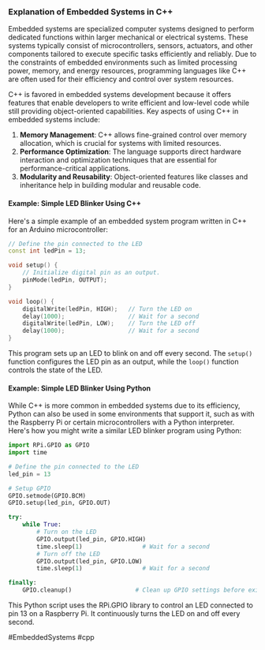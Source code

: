 ### Explanation of Embedded Systems in C++

Embedded systems are specialized computer systems designed to perform dedicated functions within larger mechanical or electrical systems. These systems typically consist of microcontrollers, sensors, actuators, and other components tailored to execute specific tasks efficiently and reliably. Due to the constraints of embedded environments such as limited processing power, memory, and energy resources, programming languages like C++ are often used for their efficiency and control over system resources.

C++ is favored in embedded systems development because it offers features that enable developers to write efficient and low-level code while still providing object-oriented capabilities. Key aspects of using C++ in embedded systems include:

1. **Memory Management**: C++ allows fine-grained control over memory allocation, which is crucial for systems with limited resources.
2. **Performance Optimization**: The language supports direct hardware interaction and optimization techniques that are essential for performance-critical applications.
3. **Modularity and Reusability**: Object-oriented features like classes and inheritance help in building modular and reusable code.

#### Example: Simple LED Blinker Using C++

Here's a simple example of an embedded system program written in C++ for an Arduino microcontroller:

```cpp
// Define the pin connected to the LED
const int ledPin = 13;

void setup() {
    // Initialize digital pin as an output.
    pinMode(ledPin, OUTPUT);
}

void loop() {
    digitalWrite(ledPin, HIGH);   // Turn the LED on
    delay(1000);                  // Wait for a second
    digitalWrite(ledPin, LOW);    // Turn the LED off
    delay(1000);                  // Wait for a second
}
```

This program sets up an LED to blink on and off every second. The `setup()` function configures the LED pin as an output, while the `loop()` function controls the state of the LED.

#### Example: Simple LED Blinker Using Python

While C++ is more common in embedded systems due to its efficiency, Python can also be used in some environments that support it, such as with the Raspberry Pi or certain microcontrollers with a Python interpreter. Here's how you might write a similar LED blinker program using Python:

```python
import RPi.GPIO as GPIO
import time

# Define the pin connected to the LED
led_pin = 13

# Setup GPIO
GPIO.setmode(GPIO.BCM)
GPIO.setup(led_pin, GPIO.OUT)

try:
    while True:
        # Turn on the LED
        GPIO.output(led_pin, GPIO.HIGH)
        time.sleep(1)                 # Wait for a second
        # Turn off the LED
        GPIO.output(led_pin, GPIO.LOW)
        time.sleep(1)                 # Wait for a second

finally:
    GPIO.cleanup()                  # Clean up GPIO settings before exiting
```

This Python script uses the RPi.GPIO library to control an LED connected to pin 13 on a Raspberry Pi. It continuously turns the LED on and off every second.

#EmbeddedSystems #cpp